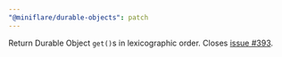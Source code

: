 ```yaml
---
"@miniflare/durable-objects": patch
---
```


Return Durable Object `get()`s in lexicographic order. Closes
[issue #393](https://github.com/cloudflare/miniflare/issues/393).
